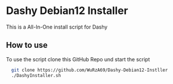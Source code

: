 # Dashy Debian12 Installer
This is a All-In-One install script for Dashy


## How to use

To use the script clone this GitHub Repo und start the script

```bash
  git clone https://github.com/WuRzA69/Dashy-Debian12-Instller
  ./DashyInstaller.sh
```
    